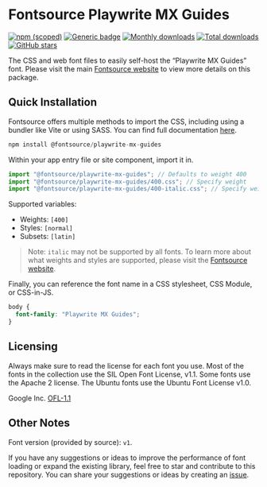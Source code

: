 # Fontsource Playwrite MX Guides

[![npm (scoped)](https://img.shields.io/npm/v/@fontsource/playwrite-mx-guides?color=brightgreen)](https://www.npmjs.com/package/@fontsource/playwrite-mx-guides) [![Generic badge](https://img.shields.io/badge/fontsource-passing-brightgreen)](https://github.com/fontsource/fontsource) [![Monthly downloads](https://badgen.net/npm/dm/@fontsource/playwrite-mx-guides)](https://github.com/fontsource/fontsource) [![Total downloads](https://badgen.net/npm/dt/@fontsource/playwrite-mx-guides)](https://github.com/fontsource/fontsource) [![GitHub stars](https://img.shields.io/github/stars/fontsource/fontsource.svg?style=social&label=Star)](https://github.com/fontsource/fontsource/stargazers)

The CSS and web font files to easily self-host the “Playwrite MX Guides” font. Please visit the main [Fontsource website](https://fontsource.org/fonts/playwrite-mx-guides) to view more details on this package.

## Quick Installation

Fontsource offers multiple methods to import the CSS, including using a bundler like Vite or using SASS. You can find full documentation [here](https://fontsource.org/docs/getting-started/introduction).

```javascript
npm install @fontsource/playwrite-mx-guides
```

Within your app entry file or site component, import it in.

```javascript
import "@fontsource/playwrite-mx-guides"; // Defaults to weight 400
import "@fontsource/playwrite-mx-guides/400.css"; // Specify weight
import "@fontsource/playwrite-mx-guides/400-italic.css"; // Specify weight and style
```

Supported variables:
- Weights: `[400]`
- Styles: `[normal]`
- Subsets: `[latin]`

> Note: `italic` may not be supported by all fonts. To learn more about what weights and styles are supported, please visit the [Fontsource website](https://fontsource.org/fonts/playwrite-mx-guides).

Finally, you can reference the font name in a CSS stylesheet, CSS Module, or CSS-in-JS.

```css
body {
  font-family: "Playwrite MX Guides";
}
```

## Licensing
Always make sure to read the license for each font you use. Most of the fonts in the collection use the SIL Open Font License, v1.1. Some fonts use the Apache 2 license. The Ubuntu fonts use the Ubuntu Font License v1.0.

Google Inc.
[OFL-1.1](http://scripts.sil.org/OFL)

## Other Notes
Font version (provided by source): `v1`.

If you have any suggestions or ideas to improve the performance of font loading or expand the existing library, feel free to star and contribute to this repository. You can share your suggestions or ideas by creating an [issue](https://github.com/fontsource/fontsource/issues).